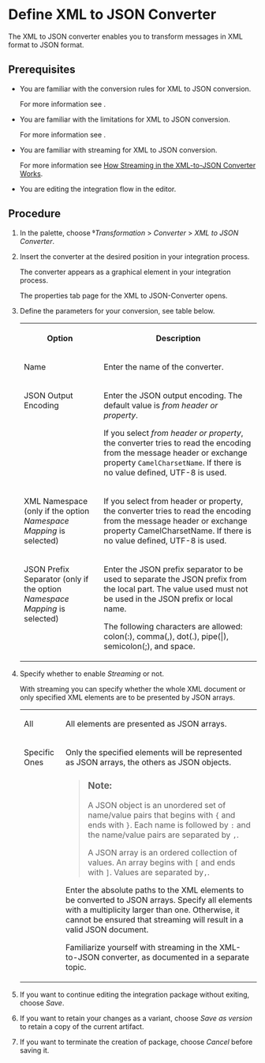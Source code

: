 <!-- loioa60a282ce3b44927989388dc31d35263 -->

<link rel="stylesheet" type="text/css" href="../css/sap-icons.css"/>

# Define XML to JSON Converter

The XML to JSON converter enables you to transform messages in XML format to JSON format.



<a name="loioa60a282ce3b44927989388dc31d35263__prereq_s5n_p1t_5fb"/>

## Prerequisites

-   You are familiar with the conversion rules for XML to JSON conversion.

    For more information see  <?sap-ot O2O class="- topic/xref " href="778aed733e3140cea0435f4615d53812.xml" text="" desc="" xtrc="xref:1" xtrf="file:/home/builder/src/dita-all/cdm1692607551357/loiocc0ab4c7365e43bbbee9eae27deb32da_en-US/src/content/localization/en-us/a60a282ce3b44927989388dc31d35263.xml" ?> .

-   You are familiar with the limitations for XML to JSON conversion.

    For more information see  <?sap-ot O2O class="- topic/xref " href="a5b4641c393f406bb544987497c90a72.xml" text="" desc="" xtrc="xref:2" xtrf="file:/home/builder/src/dita-all/cdm1692607551357/loiocc0ab4c7365e43bbbee9eae27deb32da_en-US/src/content/localization/en-us/a60a282ce3b44927989388dc31d35263.xml" ?> .

-   You are familiar with streaming for XML to JSON conversion.

    For more information see [How Streaming in the XML-to-JSON Converter Works](how-streaming-in-the-xml-to-json-converter-works-4e05044.md).

-   You are editing the integration flow in the editor.




## Procedure

1.  In the palette, choose <span class="SAP-icons"></span>*Transformation* \> *Converter* \> *XML to JSON Converter*.

2.  Insert the converter at the desired position in your integration process.

    The converter appears as a graphical element in your integration process.

    The properties tab page for the XML to JSON-Converter opens.

3.  Define the parameters for your conversion, see table below.


    <table>
    <tr>
    <th valign="top">

    Option
    
    </th>
    <th valign="top">

    Description
    
    </th>
    </tr>
    <tr>
    <td valign="top">
    
    Name
    
    </td>
    <td valign="top">
    
    Enter the name of the converter.
    
    </td>
    </tr>
    <tr>
    <td valign="top">
    
    JSON Output Encoding
    
    </td>
    <td valign="top">
    
    Enter the JSON output encoding. The default value is *from header or property*.

    If you select *from header or property*, the converter tries to read the encoding from the message header or exchange property `CamelCharsetName`. If there is no value defined, UTF-8 is used.
    
    </td>
    </tr>
    <tr>
    <td valign="top">
    
    XML Namespace \(only if the option *Namespace Mapping* is selected\)
    
    </td>
    <td valign="top">
    
    If you select from header or property, the converter tries to read the encoding from the message header or exchange property CamelCharsetName. If there is no value defined, UTF-8 is used.
    
    </td>
    </tr>
    <tr>
    <td valign="top">
    
    JSON Prefix Separator \(only if the option *Namespace Mapping* is selected\)
    
    </td>
    <td valign="top">
    
    Enter the JSON prefix separator to be used to separate the JSON prefix from the local part. The value used must not be used in the JSON prefix or local name.

    The following characters are allowed: colon\(:\), comma\(,\), dot\(.\), pipe\(|\), semicolon\(;\), and space.
    
    </td>
    </tr>
    </table>
    
4.  Specify whether to enable *Streaming* or not.

    With streaming you can specify whether the whole XML document or only specified XML elements are to be presented by JSON arrays.


    <table>
    <tr>
    <td valign="top">
    
    All
    
    </td>
    <td valign="top">
    
    All elements are presented as JSON arrays.
    
    </td>
    </tr>
    <tr>
    <td valign="top">
    
    Specific Ones
    
    </td>
    <td valign="top">
    
    Only the specified elements will be represented as JSON arrays, the others as JSON objects.

    > ### Note:  
    > A JSON object is an unordered set of name/value pairs that begins with `{` and ends with `}`. Each name is followed by `:` and the name/value pairs are separated by `,`.
    > 
    > A JSON array is an ordered collection of values. An array begins with `[` and ends with `]`. Values are separated by`,`.

    Enter the absolute paths to the XML elements to be converted to JSON arrays. Specify all elements with a multiplicity larger than one. Otherwise, it cannot be ensured that streaming will result in a valid JSON document.

    Familiarize yourself with streaming in the XML-to-JSON converter, as documented in a separate topic.
    
    </td>
    </tr>
    </table>
    
5.  If you want to continue editing the integration package without exiting, choose *Save*.

6.  If you want to retain your changes as a variant, choose *Save as version* to retain a copy of the current artifact.

7.  If you want to terminate the creation of package, choose *Cancel* before saving it.


